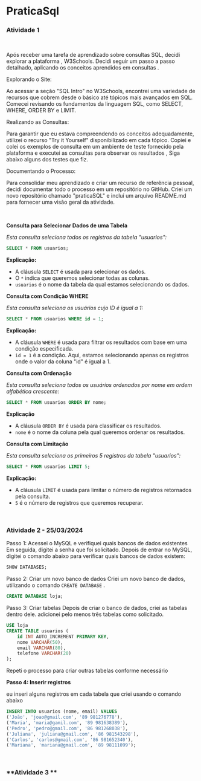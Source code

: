 # PraticaSql

### **Atividade 1**

<br>

Após receber uma tarefa de aprendizado sobre consultas SQL, decidi explorar a plataforma , W3Schools. Decidi seguir um passo a passo detalhado, aplicando os conceitos aprendidos em consultas .

Explorando o Site:

Ao acessar a seção "SQL Intro" no W3Schools, encontrei uma variedade de recursos que cobrem desde o básico até tópicos mais avançados em SQL. Comecei revisando os fundamentos da linguagem SQL, como SELECT, WHERE, ORDER BY e LIMIT.

Realizando as Consultas:

Para garantir que eu estava compreendendo os conceitos adequadamente, utilizei o recurso "Try it Yourself" disponibilizado em cada tópico. Copiei e colei os exemplos de consulta em um ambiente de teste fornecido pela plataforma e executei as consultas para observar os resultados , Siga abaixo alguns dos testes que fiz. 

Documentando o Processo:

Para consolidar meu aprendizado e criar um recurso de referência pessoal, decidi documentar todo o processo em um repositório no GitHub. Criei um novo repositório chamado "praticaSQL" e incluí um arquivo README.md para fornecer uma visão geral da atividade.


<br>

**Consulta para Selecionar Dados de uma Tabela**

*Esta consulta seleciona todos os registros da tabela "usuarios":*

```sql
SELECT * FROM usuarios;
```

**Explicação:**

- A cláusula `SELECT` é usada para selecionar os dados.
- O `*` indica que queremos selecionar todas as colunas.
- `usuarios` é o nome da tabela da qual estamos selecionando os dados.


**Consulta com Condição WHERE**

*Esta consulta seleciona os usuários cujo ID é igual a 1:*


```sql
SELECT * FROM usuarios WHERE id = 1;
```

**Explicação:**

- A cláusula `WHERE` é usada para filtrar os resultados
  com base em uma condição especificada.
- `id = 1` é a condição. Aqui, estamos selecionando apenas
   os registros onde o valor da coluna "id" é igual a 1. 


**Consulta com Ordenação**

*Esta consulta seleciona todos os usuários ordenados 
por nome em ordem alfabética crescente:*

```sql
SELECT * FROM usuarios ORDER BY nome;
```

**Explicação**

- A cláusula `ORDER BY` é usada para classificar os resultados.
- `nome` é o nome da coluna pela qual queremos ordenar os resultados.


**Consulta com Limitação**

*Esta consulta seleciona os primeiros 5 registros da tabela "usuarios":*


```sql
SELECT * FROM usuarios LIMIT 5;
```

**Explicação:**

- A cláusula `LIMIT` é usada para limitar o número de registros retornados pela consulta.
- `5` é o número de registros que queremos recuperar.

<br>

### **Atividade 2 - 25/03/2024**

Passo 1: Acessei o MySQL e verifiquei quais bancos de dados existentes
Em seguida, digitei a senha que foi  solicitado. Depois de entrar no MySQL, digitei o comando abaixo para verificar quais bancos de dados existem:
```sql
SHOW DATABASES;
```
Passo 2: Criar um novo banco de dados
Criei um novo banco de dados, utilizando o comando `CREATE DATABASE` .
```sql
CREATE DATABASE loja;
```
Passo 3: Criar tabelas
Depois de criar o banco de dados, criei  as tabelas dentro dele.  adicionei  pelo menos três tabelas como solicitado.
```sql
USE loja
CREATE TABLE usuarios (
    id INT AUTO_INCREMENT PRIMARY KEY,
    nome VARCHAR(50),
    email VARCHAR(80),
    telefone VARCHAR(20)
);
```

Repeti o  processo para criar outras tabelas conforme necessário 

**Passo 4: Inserir registros**

eu inseri alguns registros em cada tabela que criei usando o comando abaixo 

```sql
INSERT INTO usuarios (nome, email) VALUES
('João', 'joao@gmail.com', '89 981276778'),
('Maria', 'maria@gamil.com', '89 981638389'),
('Pedro', 'pedro@gmail.com', '86 981268038'),
('Juliana', 'juliana@gmail.com', '86 981543298'),
('Carlos', 'carlos@gmail.com', '86 981652340'),
('Mariana', 'mariana@gmail.com', '89 98111099');
```
<br>

### **Atividade 3 **



